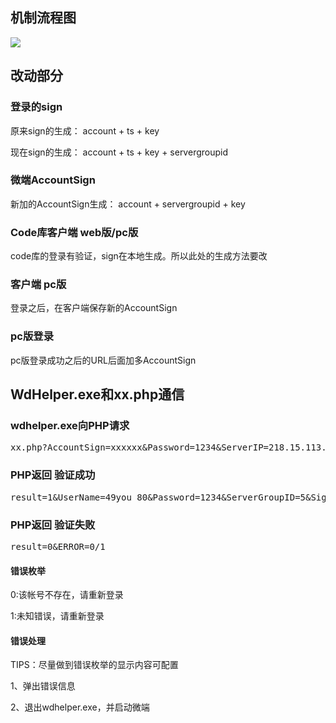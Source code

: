 ## 机制流程图
![](unity-pc版-刷新机制.png)

## 改动部分

### 登录的sign

原来sign的生成： account + ts +  key

现在sign的生成： account + ts +  key  + servergroupid

### 微端AccountSign

新加的AccountSign生成： account + servergroupid  + key

### Code库客户端 web版/pc版

code库的登录有验证，sign在本地生成。所以此处的生成方法要改

### 客户端 pc版

登录之后，在客户端保存新的AccountSign

### pc版登录

pc版登录成功之后的URL后面加多AccountSign

## WdHelper.exe和xx.php通信

### wdhelper.exe向PHP请求

<pre>
xx.php?AccountSign=xxxxxx&Password=1234&ServerIP=218.15.113.133&Platform=1&IsMinor=1&IsOpenIndulg=1
</pre>

### PHP返回 验证成功

<pre>
result=1&UserName=49you_80&Password=1234&ServerGroupID=5&Sign=3C1DEB7ED0946DD5C2C7BF6DB23145AF&TS=1470041042&ServerIP=218.15.113.133&Platform=1&IsMinor=1&IsOpenIndulg=1&AccountSign=xxxx
</pre>

### PHP返回 验证失败

<pre>
result=0&ERROR=0/1
</pre>

#### 错误枚举

0:该帐号不存在，请重新登录

1:未知错误，请重新登录

#### 错误处理

TIPS：尽量做到错误枚举的显示内容可配置

1、弹出错误信息

2、退出wdhelper.exe，并启动微端